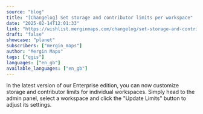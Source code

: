 ```yaml
---
source: "blog"
title: "[Changelog] Set storage and contributor limits per workspace"
date: "2025-02-14T12:01:33"
link: "https://wishlist.merginmaps.com/changelog/set-storage-and-contributor-limits-per-workspace?utm_source=qgis"
draft: "false"
showcase: "planet"
subscribers: ["mergin_maps"]
author: "Mergin Maps"
tags: ["qgis"]
languages: ["en_gb"]
available_languages: ["en_gb"]
---
```


<p>In the latest version of our Enterprise edition, you can now customize storage and contributor limits for individual workspaces. Simply head to the admin panel, select a workspace and click the "Update Limits" button to adjust its settings.</p>

